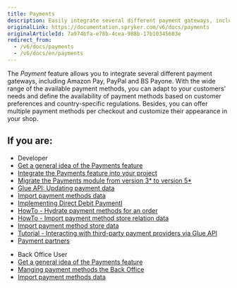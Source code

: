 ```yaml
---
title: Payments
description: Easily integrate several different payment gateways, including Amazon Pay, PayPal and BS Payone. You can offer multiple payment methods per checkout.
originalLink: https://documentation.spryker.com/v6/docs/payments
originalArticleId: 7a974bfa-e78b-4cea-988b-17b10345603e
redirect_from:
  - /v6/docs/payments
  - /v6/docs/en/payments
---
```


<!--
***
**Business Value**
* Provide a holistic shopping experience
* Integrate your customers preferred payment methods
***
-->

The *Payment* feature allows you to integrate several different payment gateways, including Amazon Pay, PayPal and BS Payone. With the wide range of the available payment methods, you can adapt to your customers' needs and define the availability of payment methods based on customer preferences and country-specific regulations. Besides, you can offer multiple payment methods per checkout and customize their appearance in your shop.


## If you are:

<div class="mr-container">
    <div class="mr-list-container">
        <!-- col1 -->
        <div class="mr-col">
            <ul class="mr-list mr-list-green">
                <li class="mr-title">Developer</li>
                <li><a href="docs\scos\user\features\202009.0\packaging-units\packaging-units-feature-overview.md" class="mr-link">Get a general idea of the Payments feature</a></li>
                   <li><a href="docs\scos\dev\migration-and-integration\202009.0\feature-integration-guides\payments-feature-integration.md" class="mr-link">Integrate the Payments feature into your project</a></li>
                <li><a href="docs\scos\dev\module-migration-guides\202009.0\migration-guide-payment.md#upgrading-from-version-4---to-version-5-0-0" class="mr-link">Migrate the Payments module from version 3* to version 5*</a></li>
                <li><a href="docs\scos\dev\glue-api-guides\202009.0\checking-out\updating-payment-data.md" class="mr-link">Glue API: Updating payment data</a></li>
                <li><a href="docs\scos\dev\data-import\202009.0\data-import-categories\commerce-setup\file-details-payment-method.csv.md" class="mr-link">Import payment methods data</a></li>
                   <li><a href="docs\scos\dev\back-end-development\data-manipulation\payment-methods\direct-debit-example-implementation\implementing-direct-debit-payment.md" class="mr-link">Implementing Direct Debit PaymentI</a></li>
                 <li><a href="docs\scos\dev\tutorials-and-howtos\howtos\howto-hydrate-payment-methods-for-an-order.md" class="mr-link">HowTo - Hydrate payment methods for an order</a></li>
                <li><a href="https://documentation.spryker.com/docs/ht-import-payment-method-store-relation-data" class="mr-link">HowTo - Import payment method store relation data</a></li>
                <li><a href="docs\scos\dev\data-import\202009.0\data-import-categories\commerce-setup\file-details-payment-method-store.csv.md" class="mr-link">Import payment method store data</a></li>
                <li><a href="docs\scos\dev\tutorials-and-howtos\advanced-tutorials\glue-api\tutorial-interacting-with-third-party-payment-providers-via-glue-api.md" class="mr-link">Tutorial - Interacting with third-party payment providers via Glue API</a></li>
                 <li><a href="docs\scos\dev\technology-partners\202009.0\payment-partners\adyen\adyen.md" class="mr-link">Payment partners</a></li>
                            </ul>
        </div>
        <!-- col2 -->
        <div class="mr-col">
            <ul class="mr-list mr-list-blue">
                <li class="mr-title"> Back Office User</li>
                <li><a href="docs\scos\user\features\202009.0\packaging-units\packaging-units-feature-overview.md" class="mr-link">Get a general idea of the Payments feature</a></li>
                           <li><a href="docs\scos\user\user-guides\202009.0\back-office-user-guide\administration\payment-methods\managing-payment-methods.md" class="mr-link">Manging payment methods the Back Office</a></li>
                <li><a href="docs\scos\dev\data-import\202009.0\data-import-categories\commerce-setup\file-details-payment-method.csv.md" class="mr-link">Import payment methods data</a></li>
            </ul>
        </div>
    </div>
</div>
